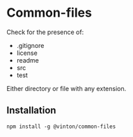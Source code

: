 # Common-files

Check for the presence of:
 - .gitignore
 - license
 - readme
 - src
 - test
 
Either directory or file with any extension.


## Installation

    npm install -g @vinton/common-files
